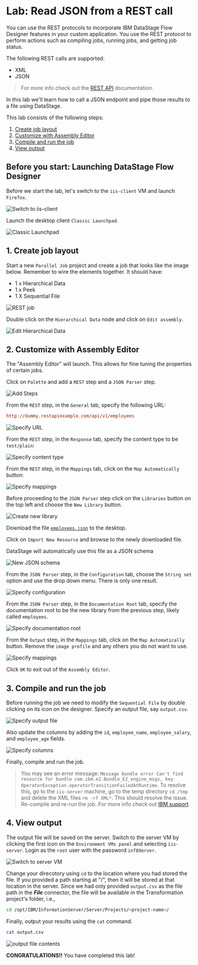 # Lab: Read JSON from a REST call

You can use the REST protocols to incorporate IBM DataStage Flow Designer features in your custom application. You use the REST protocol to perform actions such as compiling jobs, running jobs, and getting job status.

The following REST calls are supported:

* XML
* JSON

> For more info check out the [REST API](https://www.ibm.com/support/knowledgecenter/SSZJPZ_11.7.0/com.ibm.swg.im.iis.ds.fd.doc/topics/rest_api.html) documentation.

In this lab we'll learn how to call a JSON endpoint and pipe those results to a file using DataStage.

This lab consists of the following steps:

1. [Create job layout](#1-create-job-layout)
1. [Customize with Assembly Editor](#2-customize-with-assembly-editor)
1. [Compile and run the job](#3-compile-and-run-the-job)
1. [View output](#4-view-output)

## Before you start: Launching DataStage Flow Designer

Before we start the lab, let's switch to the `iis-client` VM and launch `Firefox`.

![Switch to iis-client](images/switch-to-iis-client.png)

Launch the desktop client `Classic Launchpad`.

![Classic Launchpad](images/launch-desktop-client.png)

## 1. Create job layout

Start a new `Parallel Job` project and create a job that looks like the image below. Remember to wire the elements together. It should have:

* 1 x Hierarchical Data
* 1 x Peek
* 1 X Sequential File

![REST job](images/rest-1.png)

Double click on the `Hierarchical Data` node and click on `Edit assembly`.

![Edit Hierarchical Data](images/rest-2.png)

## 2. Customize with Assembly Editor

The "Assembly Editor" will launch. This allows for fine tuning the properties of certain jobs.

Click on `Palette` and add a `REST` step and a `JSON Parser` step.

![Add Steps](images/rest-3.png)

From the `REST` step, in the `General` tab, specify the following URL:

```ini
http://dummy.restapiexample.com/api/v1/employees
```

![Specify URL](images/rest-4-1.png)

From the `REST` step, in the `Response` tab, specify the content type to be `test/plain`:

![Specify content type](images/rest-4-2.png)

From the `REST` step, in the `Mappings` tab, click on the `Map Automatically` button:

![Specify mappings](images/rest-4-3.png)

Before proceeding to the `JSON Parser` step click on the `Libraries` button on the top left and choose the `New Library` button.

![Create new library](images/rest-5-1.png)

Download the file [`employees.json`](https://raw.githubusercontent.com/IBM/datastage-standalone-workshop/master/data/employees.json) to the desktop.

Click on `Import New Resource` and browse to the newly downloaded file.

DataStage will automatically use this file as a JSON schema

![New JSON schema](images/rest-5-2.png)

From the `JSON Parser` step, in the `Configuration` tab, choose the `String set` option and use the drop down menu. There is only one result.

![Specify configuration](images/rest-6-1.png)

From the `JSON Parser` step, in the `Documentation Root` tab, specify the documentation root to be the new library from the previous step, likely called `employees`.

![Specify documentation root](images/rest-6-2.png)

From the `Output` step, in the `Mappings` tab, click on the `Map Automatically` button. Remove the `image profile` and any others you do not want to use.

![Specify mappings](images/rest-6-3.png)

Click `OK` to exit out of the `Assembly Editor`.

## 3. Compile and run the job

Before running the job we need to modify the `Sequential File` by double clicking on its icon on the designer. Specify an output file, say `output.csv`.

![Specify output file](images/rest-7-1.png)

Also update the columns by adding the `id`, `employee_name`, `employee_salary`, and `employee_age` fields.

![Specify columns](images/rest-7-2.png)

Finally, compile and run the job.

> You may see an error message: `Message bundle error Can't find resource for bundle com.ibm.e2.Bundle_E2_engine_msgs, key OperatorException.operatorTransitionFailedAtRuntime`. To resolve this, go to the `iis-server` machine, go to the temp directory `cd /tmp` and delete the XML files `rm -rf XML*`. This should resolve the issue. Re-compile and re-run the job. For more info check out [IBM support](https://www.ibm.com/support/pages/hierarchical-stage-job-fails-message-bundle-error-cant-find-resource-bundle-comibme2bundlee2enginemsgs-key-operatorexceptionoperatortransitionfailedatruntime).

## 4. View output

The output file will be saved on the server. Switch to the server VM by clicking the first icon on the `Environment VMs panel` and selecting `iis-server`. Login as the `root` user with the password `inf0Xerver`.

![Switch to server VM](images/switch-to-iis-server.png)

Change your direcotory using `cd` to the location where you had stored the file. If you provided a path starting at "/", then it will be stored at that location in the server. Since we had only provided `output.csv` as the file path in the ***File*** connector, the file will be available in the Transformation project's folder, i.e.,

```bash
cd /opt/IBM/InformationServer/Server/Projects/<project-name>/
```

Finally, output your results using the `cat` command.

```bash
cat output.csv
```

![output file contents](images/rest-8.png)

**CONGRATULATIONS!!** You have completed this lab!
